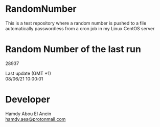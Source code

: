 # RandomNumber    
This is a test repository where a random number is pushed to a file automatically passwordless from a cron job in my Linux CentOS server    
# Random Number of the last run   
28937
      
Last update (GMT +1)    
08/06/21 10:00:01
# Developer    
Hamdy Abou El Anein   
hamdy.aea@protonmail.com
